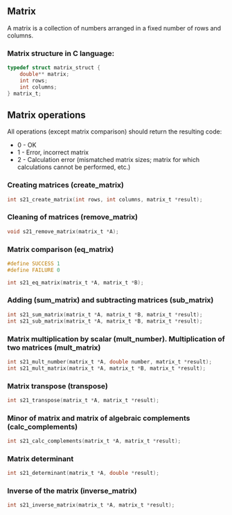 ## Matrix

A matrix is a collection of numbers arranged in a fixed number of rows and columns.

### Matrix structure in C language:

```c
typedef struct matrix_struct {
    double** matrix;
    int rows;
    int columns;
} matrix_t;
```

## Matrix operations

All operations (except matrix comparison) should return the resulting code:
- 0 - OK
- 1 - Error, incorrect matrix
- 2 - Calculation error (mismatched matrix sizes; matrix for which calculations cannot be performed, etc.)

### Creating matrices (create_matrix)

```c
int s21_create_matrix(int rows, int columns, matrix_t *result);
```

### Cleaning of matrices (remove_matrix)

```c
void s21_remove_matrix(matrix_t *A);
```

### Matrix comparison (eq_matrix)

```c
#define SUCCESS 1
#define FAILURE 0

int s21_eq_matrix(matrix_t *A, matrix_t *B);
```

### Adding (sum_matrix) and subtracting matrices (sub_matrix)

```c
int s21_sum_matrix(matrix_t *A, matrix_t *B, matrix_t *result);
int s21_sub_matrix(matrix_t *A, matrix_t *B, matrix_t *result);
```

### Matrix multiplication by scalar (mult_number). Multiplication of two matrices (mult_matrix)

```c
int s21_mult_number(matrix_t *A, double number, matrix_t *result);
int s21_mult_matrix(matrix_t *A, matrix_t *B, matrix_t *result);
```

### Matrix transpose (transpose)

```c
int s21_transpose(matrix_t *A, matrix_t *result);
```

### Minor of matrix and matrix of algebraic complements (calc_complements)
```c
int s21_calc_complements(matrix_t *A, matrix_t *result);
```

### Matrix determinant

```c
int s21_determinant(matrix_t *A, double *result);
```

### Inverse of the matrix (inverse_matrix)

```c
int s21_inverse_matrix(matrix_t *A, matrix_t *result);
```
